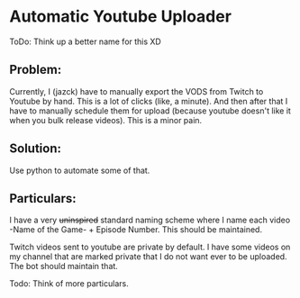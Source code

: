 # Automatic Youtube Uploader
ToDo: Think up a better name for this XD

## Problem:
Currently, I (jazck) have to manually export the VODS from Twitch to Youtube by hand. This is a lot of clicks (like, a minute). And then after that I have to manually schedule them for upload (because youtube doesn't like it when you bulk release videos). This is a minor pain. 

## Solution:
Use python to automate some of that. 

## Particulars:
I have a very ~~uninspired~~ standard naming scheme where I name each video -Name of the Game- + Episode Number. This should be maintained. 

Twitch videos sent to youtube are private by default. I have some videos on my channel that are marked private that I do not want ever to be uploaded. The bot should maintain that. 

Todo: Think of more particulars. 